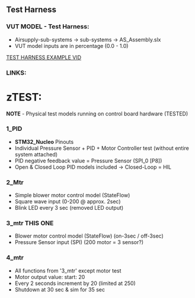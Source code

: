## Test Harness

### VUT MODEL - Test Harness:

* Airsupply-sub-systems -> sub-systems -> AS_Assembly.slx
* VUT model inputs are in percentage (0.0 - 1.0)

[TEST HARNESS EXAMPLE VID](https://www.youtube.com/watch?v=-Cw67kBXxxk)

### LINKS:

# zTEST:

**NOTE** - Physical test models running on control board hardware (TESTED)

### 1_PID

* **STM32_Nucleo** Pinouts
* Individual Pressure Sensor + PID + Motor Controller test (without entire system attached)
* PID negative feedback value = Pressure Sensor (SPI_0 [P8])
* Open & Closed Loop PID models included -> Closed-Loop = HIL

### 2_Mtr

* Simple blower motor control model (StateFlow)
* Square wave input (0-200 @ approx. 2sec)
* Blink LED every 3 sec (removed LED output)

### 3_mtr **THIS ONE**

* Blower motor control model (StateFlow) (on-3sec / off-3sec)
* Pressure Sensor input (SPI) (200 motor = 3 sensor?)

### 4_mtr

* All functions from '3_mtr' except motor test
* Motor output value: start: 20
* Every 2 seconds increment by 20 (limited at 250)
* Shutdown at 30 sec & sim for 35 sec